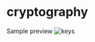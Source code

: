 # cryptography
Sample preview 
![keys](https://github.com/mahdi-rostami/cryptography/blob/main/photos/keys.png)
